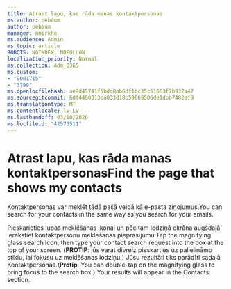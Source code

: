 ```yaml
---
title: Atrast lapu, kas rāda manas kontaktpersonas
ms.author: pebaum
author: pebaum
manager: mnirkhe
ms.audience: Admin
ms.topic: article
ROBOTS: NOINDEX, NOFOLLOW
localization_priority: Normal
ms.collection: Adm_O365
ms.custom:
- "9001715"
- "3799"
ms.openlocfilehash: ae9d45741f5bdd8ab6df1bc35c51663f7b937a47
ms.sourcegitcommit: 6df4460313ca033d18b59669506de1dbb7482ef9
ms.translationtype: MT
ms.contentlocale: lv-LV
ms.lasthandoff: 03/10/2020
ms.locfileid: "42573511"
---
```

# <a name="find-the-page-that-shows-my-contacts"></a><span data-ttu-id="ea8f0-102">Atrast lapu, kas rāda manas kontaktpersonas</span><span class="sxs-lookup"><span data-stu-id="ea8f0-102">Find the page that shows my contacts</span></span>

<span data-ttu-id="ea8f0-103">Kontaktpersonas var meklēt tādā pašā veidā kā e-pasta ziņojumus.</span><span class="sxs-lookup"><span data-stu-id="ea8f0-103">You can search for your contacts in the same way as you search for your emails.</span></span>
 
<span data-ttu-id="ea8f0-104">Pieskarieties lupas meklēšanas ikonai un pēc tam lodziņā ekrāna augšdaļā ierakstiet kontaktpersonu meklēšanas pieprasījumu.</span><span class="sxs-lookup"><span data-stu-id="ea8f0-104">Tap the magnifying glass search icon, then type your contact search request into the box at the top of your screen.</span></span> <span data-ttu-id="ea8f0-105">(**PROTIP**: jūs varat divreiz pieskarties uz palielināmo stiklu, lai fokusu uz meklēšanas lodziņu.) Jūsu rezultāti tiks parādīti sadaļā Kontaktpersonas.</span><span class="sxs-lookup"><span data-stu-id="ea8f0-105">(**Protip**: You can double-tap on the magnifying glass to bring focus to the search box.) Your results will appear in the Contacts section.</span></span>
